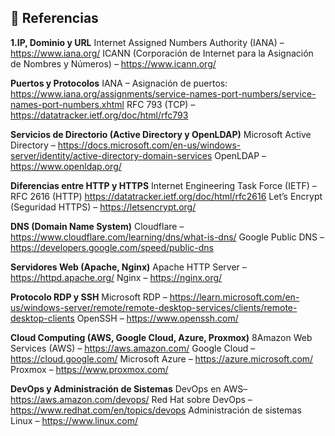 ## 📖 Referencias

**1.IP, Dominio y URL**
Internet Assigned Numbers Authority (IANA) – https://www.iana.org/
ICANN (Corporación de Internet para la Asignación de Nombres y Números) – https://www.icann.org/

**Puertos y Protocolos**
IANA – Asignación de puertos: https://www.iana.org/assignments/service-names-port-numbers/service-names-port-numbers.xhtml
RFC 793 (TCP) – https://datatracker.ietf.org/doc/html/rfc793

**Servicios de Directorio (Active Directory y OpenLDAP)**
Microsoft Active Directory – https://docs.microsoft.com/en-us/windows-server/identity/active-directory-domain-services
OpenLDAP – https://www.openldap.org/

**Diferencias entre HTTP y HTTPS**
Internet Engineering Task Force (IETF) – RFC 2616 (HTTP) https://datatracker.ietf.org/doc/html/rfc2616
Let’s Encrypt (Seguridad HTTPS) – https://letsencrypt.org/

**DNS (Domain Name System)**
Cloudflare – https://www.cloudflare.com/learning/dns/what-is-dns/
Google Public DNS – https://developers.google.com/speed/public-dns

**Servidores Web (Apache, Nginx)**
Apache HTTP Server – https://httpd.apache.org/
Nginx – https://nginx.org/

**Protocolo RDP y SSH**
Microsoft RDP – https://learn.microsoft.com/en-us/windows-server/remote/remote-desktop-services/clients/remote-desktop-clients
OpenSSH – https://www.openssh.com/

**Cloud Computing (AWS, Google Cloud, Azure, Proxmox)**
8Amazon Web Services (AWS) – https://aws.amazon.com/
Google Cloud – https://cloud.google.com/
Microsoft Azure – https://azure.microsoft.com/
Proxmox – https://www.proxmox.com/

**DevOps y Administración de Sistemas**
DevOps en AWS– https://aws.amazon.com/devops/
Red Hat sobre DevOps – https://www.redhat.com/en/topics/devops
Administración de sistemas Linux – https://www.linux.com/

